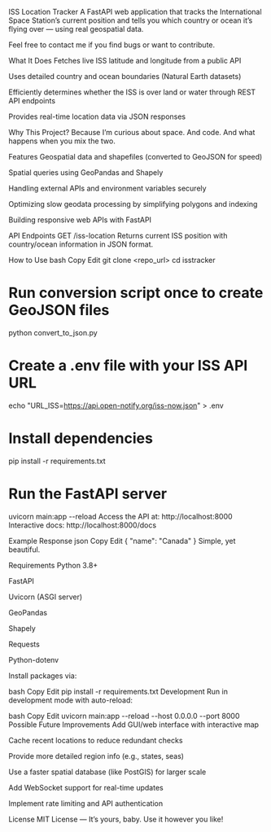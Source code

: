 ISS Location Tracker
A FastAPI web application that tracks the International Space Station’s current position and tells you which country or ocean it’s flying over — using real geospatial data.

Feel free to contact me if you find bugs or want to contribute.

What It Does
Fetches live ISS latitude and longitude from a public API

Uses detailed country and ocean boundaries (Natural Earth datasets)

Efficiently determines whether the ISS is over land or water through REST API endpoints

Provides real-time location data via JSON responses

Why This Project?
Because I’m curious about space. And code. And what happens when you mix the two.

Features
Geospatial data and shapefiles (converted to GeoJSON for speed)

Spatial queries using GeoPandas and Shapely

Handling external APIs and environment variables securely

Optimizing slow geodata processing by simplifying polygons and indexing

Building responsive web APIs with FastAPI

API Endpoints
GET /iss-location
Returns current ISS position with country/ocean information in JSON format.

How to Use
bash
Copy
Edit
git clone <repo_url>
cd isstracker

# Run conversion script once to create GeoJSON files
python convert_to_json.py

# Create a .env file with your ISS API URL
echo "URL_ISS=https://api.open-notify.org/iss-now.json" > .env

# Install dependencies
pip install -r requirements.txt

# Run the FastAPI server
uvicorn main:app --reload
Access the API at: http://localhost:8000
Interactive docs: http://localhost:8000/docs

Example Response
json
Copy
Edit
{
  "name": "Canada"
}
Simple, yet beautiful.

Requirements
Python 3.8+

FastAPI

Uvicorn (ASGI server)

GeoPandas

Shapely

Requests

Python-dotenv

Install packages via:

bash
Copy
Edit
pip install -r requirements.txt
Development
Run in development mode with auto-reload:

bash
Copy
Edit
uvicorn main:app --reload --host 0.0.0.0 --port 8000
Possible Future Improvements
Add GUI/web interface with interactive map

Cache recent locations to reduce redundant checks

Provide more detailed region info (e.g., states, seas)

Use a faster spatial database (like PostGIS) for larger scale

Add WebSocket support for real-time updates

Implement rate limiting and API authentication

License
MIT License — It’s yours, baby. Use it however you like!
